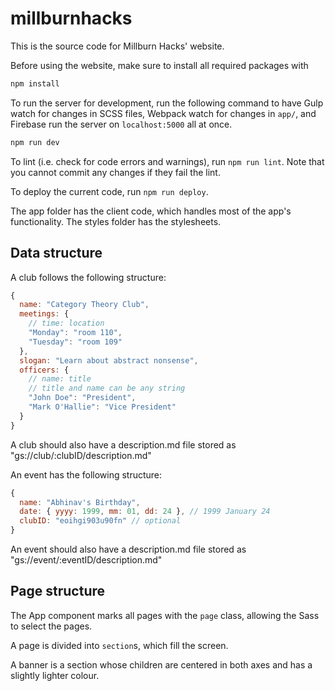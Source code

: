 # millburnhacks

This is the source code for Millburn Hacks' website.

Before using the website, make sure to install all required packages with

```bash
npm install
```

To run the server for development, run the following command to have Gulp watch for changes in
SCSS files, Webpack watch for changes in `app/`, and Firebase run the server on `localhost:5000`
all at once.

```bash
npm run dev
```

To lint (i.e. check for code errors and warnings), run `npm run lint`. Note that you cannot commit
any changes if they fail the lint.

To deploy the current code, run `npm run deploy`.

The app folder has the client code, which handles most of the app's functionality. The styles
folder has the stylesheets.

## Data structure

A club follows the following structure:

```js
{
  name: "Category Theory Club",
  meetings: {
    // time: location
    "Monday": "room 110",
    "Tuesday": "room 109"
  },
  slogan: "Learn about abstract nonsense",
  officers: {
    // name: title
    // title and name can be any string
    "John Doe": "President",
    "Mark O'Hallie": "Vice President"
  }
}
```

A club should also have a description.md file stored as "gs://club/:clubID/description.md"


An event has the following structure:

```js
{
  name: "Abhinav's Birthday",
  date: { yyyy: 1999, mm: 01, dd: 24 }, // 1999 January 24
  clubID: "eoihgi903u90fn" // optional
}
```

An event should also have a description.md file stored as "gs://event/:eventID/description.md"

## Page structure

The App component marks all pages with the `page` class, allowing the Sass to select the pages.

A page is divided into `section`s, which fill the screen.

A banner is a section whose children are centered in both axes and has a slightly lighter colour.
